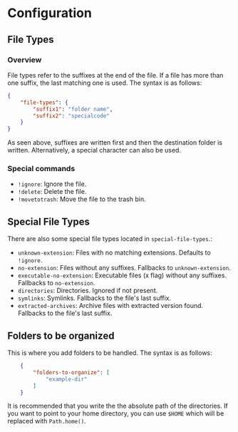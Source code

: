 # Configuration

## File Types

### Overview

File types refer to the suffixes at the end of the file. If a file has more than one suffix, the last matching one is used. The syntax is as follows:

```json
{
    "file-types": {
        "suffix1": "folder name",
        "suffix2": "specialcode"
    }
}
```

As seen above, suffixes are written first and then the destination folder is written. Alternatively, a special character can also be used.

### Special commands

* `!ignore`: Ignore the file.
* `!delete`: Delete the file.
* `!movetotrash`: Move the file to the trash bin.

## Special File Types

There are also some special file types located in `special-file-types`.:

* `unknown-extension`: Files with no matching extensions. Defaults to `!ignore`.
* `no-extension`: Files without any suffixes. Fallbacks to `unknown-extension`.
* `executable-no-extension`: Executable files (x flag) without any suffixes. Fallbacks to `no-extension`.
* `directories`: Directories. Ignored if not present.
* `symlinks`: Symlinks. Fallbacks to the file's last suffix.
* `extracted-archives`: Archive files with extracted version found. Fallbacks to the file's last suffix.

## Folders to be organized

This is where you add folders to be handled. The syntax is as follows:

```json
    {
        "folders-to-organize": [
            "example-dir"
        ]
    }
```

It is recommended that you write the the absolute path of the directories. If you want to point to your home directory, you can use `$HOME` which will be replaced with `Path.home()`.
